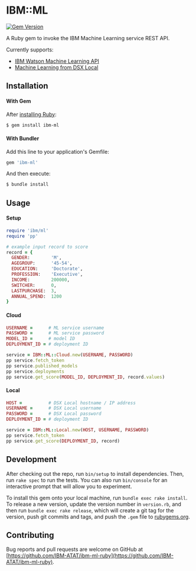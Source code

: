 # IBM::ML
[![Gem Version](https://badge.fury.io/rb/ibm-ml.svg)](https://badge.fury.io/rb/ibm-ml)

A Ruby gem to invoke the IBM Machine Learning service REST API.

Currently supports:
- [IBM Watson Machine Learning API](https://watson-ml-api.mybluemix.net/)
- [Machine Learning from DSX Local](https://datascience.ibm.com/docs/content/local/models.html#evaluate-models-with-rest-apis)

## Installation

#### With Gem
After [installing Ruby](https://www.ruby-lang.org/en/documentation/installation/):

```bash
$ gem install ibm-ml
```

#### With Bundler
Add this line to your application's Gemfile:

```ruby
gem 'ibm-ml'
```

And then execute:

```bash
$ bundle install
```

## Usage

#### Setup
```ruby
require 'ibm/ml'
require 'pp'

# example input record to score 
record = {
  GENDER:        'M',
  AGEGROUP:      '45-54',
  EDUCATION:     'Doctorate',
  PROFESSION:    'Executive',
  INCOME:        200000,
  SWITCHER:      0,
  LASTPURCHASE:  3,
  ANNUAL_SPEND:  1200
}
```

#### Cloud
```ruby
USERNAME =      # ML service username
PASSWORD =      # ML service password
MODEL_ID =      # model ID
DEPLOYMENT_ID = # deployment ID

service = IBM::ML::Cloud.new(USERNAME, PASSWORD)
pp service.fetch_token
pp service.published_models
pp service.deployments
pp service.get_score(MODEL_ID, DEPLOYMENT_ID, record.values)
```

#### Local
```ruby
HOST =          # DSX Local hostname / IP address
USERNAME =      # DSX Local username
PASSWORD =      # DSX Local password
DEPLOYMENT_ID = # deployment ID

service = IBM::ML::Local.new(HOST, USERNAME, PASSWORD)
pp service.fetch_token
pp service.get_score(DEPLOYMENT_ID, record)
```

## Development

After checking out the repo, run `bin/setup` to install dependencies. Then, run `rake spec` to run the tests. You can also run `bin/console` for an interactive prompt that will allow you to experiment.

To install this gem onto your local machine, run `bundle exec rake install`. To release a new version, update the version number in `version.rb`, and then run `bundle exec rake release`, which will create a git tag for the version, push git commits and tags, and push the `.gem` file to [rubygems.org](https://rubygems.org).

## Contributing

Bug reports and pull requests are welcome on GitHub at [https://github.com/IBM-ATAT/ibm-ml-ruby](https://github.com/IBM-ATAT/ibm-ml-ruby).

